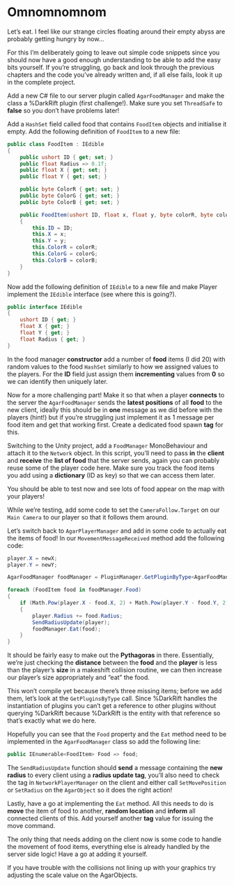 # Omnomnomnom
Let’s eat. I feel like our strange circles floating around their empty abyss are probably getting hungry by now…

For this I’m deliberately going to leave out simple code snippets since you should now have a good enough understanding to be able to add the easy bits yourself. If you’re struggling, go back and look through the previous chapters and the code you’ve already written and, if all else fails, look it up in the complete project.

Add a new C# file to our server plugin called `AgarFoodManager` and make the class a %DarkRift plugin (first challenge!). Make sure you set `ThreadSafe` to **false** so you don’t have problems later!

Add a `HashSet` field called food that contains `FoodItem` objects and initialise it empty. Add the following definition of `FoodItem` to a new file:
```csharp
public class FoodItem : IEdible
{
    public ushort ID { get; set; }
    public float Radius => 0.1f;
    public float X { get; set; }
    public float Y { get; set; }

    public byte ColorR { get; set; }
    public byte ColorG { get; set; }
    public byte ColorB { get; set; }

    public FoodItem(ushort ID, float x, float y, byte colorR, byte colorG, byte colorB)
    {
        this.ID = ID;
        this.X = x;
        this.Y = y;
        this.ColorR = colorR;
        this.ColorG = colorG;
        this.ColorB = colorB;
    }
}
```
Now add the following definition of `IEdible` to a new file and make Player implement the `IEdible` interface (see where this is going?).
```csharp
public interface IEdible
{
    ushort ID { get; }
    float X { get; }
    float Y { get; }
    float Radius { get; }
}
```
In the food manager **constructor** add a number of **food** items (I did 20) with random values to the food `HashSet` similarly to how we assigned values to the players. For the **ID** field just assign them **incrementing** values from **0** so we can identify then uniquely later.

Now for a more challenging part! Make it so that when a player **connects** to the server the `AgarFoodManager` sends the **latest positions** of all **food** to the new client, ideally this should be in **one** message as we did before with the players (hint!) but if you’re struggling just implement it as 1 message per food item and get that working first. Create a dedicated food spawn **tag** for this.

Switching to the Unity project, add a `FoodManager` MonoBehaviour and attach it to the `Network` object. In this script, you’ll need to pass **in** the **client** and **receive** the **list of food** that the server sends, again you can probably reuse some of the player code here. Make sure you track the food items you add using a **dictionary** (ID as key) so that we can access them later.

You should be able to test now and see lots of food appear on the map with your players!

While we’re testing, add some code to set the `CameraFollow.Target` on our `Main Camera` to our player so that it follows them around.

Let’s switch back to `AgarPlayerManager` and add in some code to actually eat the items of food! In our `MovementMessageReceived` method add the following code:
```csharp
player.X = newX;
player.Y = newY;

AgarFoodManager foodManager = PluginManager.GetPluginByType<AgarFoodManager>();

foreach (FoodItem food in foodManager.Food)
{
    if (Math.Pow(player.X - food.X, 2) + Math.Pow(player.Y - food.Y, 2) < Math.Pow(player.Radius, 2))
    {
        player.Radius += food.Radius;
        SendRadiusUpdate(player);
        foodManager.Eat(food);
    }
}
```
It should be fairly easy to make out the **Pythagoras** in there. Essentially, we’re just checking the **distance** between the **food** and the **player** is less than the player’s **size** in a makeshift collision routine, we can then increase our player’s size appropriately and “eat” the food.

This won’t compile yet because there’s three missing items; before we add them, let’s look at the `GetPluginsByType` call. Since %DarkRift handles the instantiation of plugins you can’t get a reference to other plugins without querying %DarkRift because %DarkRift is the entity with that reference so that’s exactly what we do here.

Hopefully you can see that the `Food` property and the `Eat` method need to be implemented in the `AgarFoodManager` class so add the following line:
```csharp
public IEnumerable<FoodItem> Food => food;
```
The `SendRadiusUpdate` function should **send** a message containing the **new radius** to every client using a **radius update tag**, you’ll also need to check the tag in `NetworkPlayerManager` on the client and either call `SetMovePosition` or `SetRadius` on the `AgarObject` so it does the right action!

Lastly, have a go at implementing the `Eat` method. All this needs to do is **move** the item of food to another, **random location** and **inform** all connected clients of this. Add yourself another **tag** value for issuing the move command.

The only thing that needs adding on the client now is some code to handle the movement of food items, everything else is already handled by the server side logic! Have a go at adding it yourself.

If you have trouble with the collisions not lining up with your graphics try adjusting the scale value on the AgarObjects.
